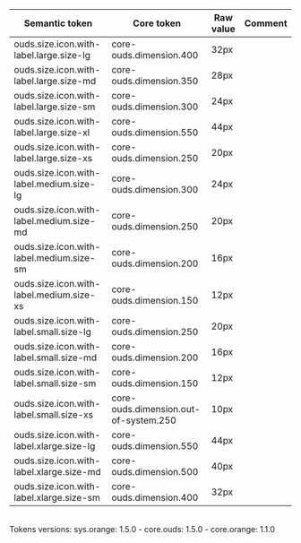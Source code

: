 | **Semantic token** | **Core token** | **Raw value** | **Comment** |
| --- | --- | --- | --- |
| ouds.size.icon.with-label.large.size-lg | core-ouds.dimension.400 | 32px |  |
| ouds.size.icon.with-label.large.size-md | core-ouds.dimension.350 | 28px |  |
| ouds.size.icon.with-label.large.size-sm | core-ouds.dimension.300 | 24px |  |
| ouds.size.icon.with-label.large.size-xl | core-ouds.dimension.550 | 44px |  |
| ouds.size.icon.with-label.large.size-xs | core-ouds.dimension.250 | 20px |  |
| ouds.size.icon.with-label.medium.size-lg | core-ouds.dimension.300 | 24px |  |
| ouds.size.icon.with-label.medium.size-md | core-ouds.dimension.250 | 20px |  |
| ouds.size.icon.with-label.medium.size-sm | core-ouds.dimension.200 | 16px |  |
| ouds.size.icon.with-label.medium.size-xs | core-ouds.dimension.150 | 12px |  |
| ouds.size.icon.with-label.small.size-lg | core-ouds.dimension.250 | 20px |  |
| ouds.size.icon.with-label.small.size-md | core-ouds.dimension.200 | 16px |  |
| ouds.size.icon.with-label.small.size-sm | core-ouds.dimension.150 | 12px |  |
| ouds.size.icon.with-label.small.size-xs | core-ouds.dimension.out-of-system.250 | 10px |  |
| ouds.size.icon.with-label.xlarge.size-lg | core-ouds.dimension.550 | 44px |  |
| ouds.size.icon.with-label.xlarge.size-md | core-ouds.dimension.500 | 40px |  |
| ouds.size.icon.with-label.xlarge.size-sm | core-ouds.dimension.400 | 32px |  |

<br>Tokens versions: sys.orange: 1.5.0 - core.ouds: 1.5.0 - core.orange: 1.1.0